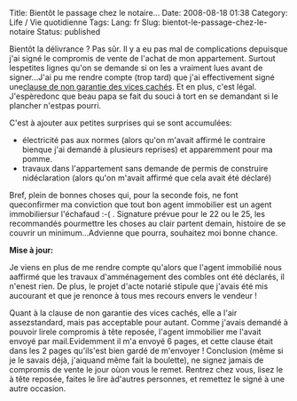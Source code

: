 Title: Bientôt le passage chez le notaire...
Date: 2008-08-18 01:38
Category: Life / Vie quotidienne
Tags:
Lang: fr
Slug: bientot-le-passage-chez-le-notaire
Status: published

Bientôt la délivrance ? Pas sûr. Il y a eu pas mal de complications depuisque j'ai signé le compromis de vente de l'achat de mon appartement. Surtout lespetites lignes qu'on se demande si on les a vraiment lues avant de signer...J'ai pu me rendre compte (trop tard) que j'ai effectivement signé une[clause de non garantie des vices cachés](\%22http://www.paruvendu.fr/I/Immobilier-ancien-les-recours-en-cas-de-vices-caches\%22). Et en plus, c'est légal. J'espèredonc que beau papa se fait du souci à tort en se demandant si le plancher n'estpas pourri.

C'est à ajouter aux petites surprises qui se sont accumulées:

-   électricité pas aux normes (alors qu'on m'avait affirmé le contraire bienque j'ai demandé à plusieurs reprises) et apparemment pour ma pomme.
-   travaux dans l'appartement sans demande de permis de construire nidéclaration (alors qu'on m'avait affirmé que cela avait été déclaré)

Bref, plein de bonnes choses qui, pour la seconde fois, ne font queconfirmer ma conviction que tout bon agent immobilier est un agent immobiliersur l'échafaud :-( . Signature prévue pour le 22 ou le 25, les recommandés pourmettre les choses au clair partent demain, histoire de se couvrir un minimum...Advienne que pourra, souhaitez moi bonne chance.

**Mise à jour:**  
  
Je viens en plus de me rendre compte qu'alors que l'agent immobilié nous aaffirmé que les travaux d'amménagement des combles ont été déclarés, il n'enest rien. De plus, le projet d'acte notarié stipule que j'avais été mis aucourant et que je renonce à tous mes recours envers le vendeur !  
  
Quant à la clause de non garantie des vices cachés, elle a l'air assezstandard, mais pas acceptable pour autant. Comme j'avais demandé à pouvoir lirele compromis à tête reposée, l'agent immobilier me l'avait envoyé par mail.Evidemment il m'a envoyé 6 pages, et cette clause était dans les 2 pages qu'ils'est bien gardé de m'envoyer ! Conclusion (même si je le savais déjà, j'aiquand même fait la boulette), ne signez jamais de compromis de vente le jour oùon vous le remet. Rentrez chez vous, lisez le à tête reposée, faites le lire àd'autres personnes, et remettez le signé à une autre occasion.  

